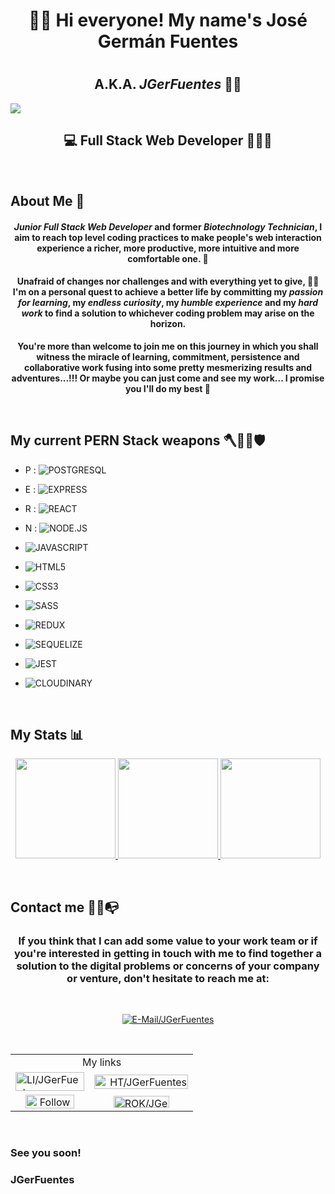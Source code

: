 <h1 align="center" > 👋🏼 Hi everyone! My name's <strong>José Germán Fuentes</strong> <h1>

<h2 align="center"> A.K.A. <strong><em>JGerFuentes</em></strong> 🤘🏼 </h2>

<img src="https://imgur.com/wbC5qJW.png" ><img/>



<h2 align="center"><strong> 💻 Full Stack Web Developer 👨🏻‍💻 </strong></h2>

<br/>

## About Me 📖

#### <p align="center"><strong><em>Junior Full Stack Web Developer</em></strong> and former <strong><em>Biotechnology Technician</em></strong>, I aim to reach top level coding practices to make people's web interaction experience a richer, more productive, more intuitive and more comfortable one. 🚀

#### <p align="center">Unafraid of changes nor challenges and with everything yet to give, 💪🏼 I'm on a personal quest to achieve a better life by committing my <b><i>passion for learning</b></i>, my <b><i>endless curiosity</b></i>, my <b><i>humble experience</b></i> and my <b><i>hard work</b></i> to find a solution to whichever coding problem may arise on the horizon.</p> 

<p align="center"><b>You're more than welcome to join me on this journey in which you shall witness the miracle of learning, commitment, persistence and collaborative work fusing into some pretty mesmerizing results and adventures...!!! Or maybe you can just come and see my work... I promise you I'll do my best 🤣</b></p>

<br/>

## My current PERN Stack weapons 🪓🧔🏽🛡
- P : ![POSTGRESQL](https://img.shields.io/badge/-POSTGRESQL-363838?style=for-the-badge&logo=POSTGRESQL)

- E : ![EXPRESS](https://img.shields.io/badge/-EXPRESS-363838?style=for-the-badge&logo=EXPRESS)

- R : ![REACT](https://img.shields.io/badge/-REACT-363838?style=for-the-badge&logo=REACT)

- N : ![NODE.JS](https://img.shields.io/badge/-NODE.JS-363838?style=for-the-badge&logo=NODE.JS)

- ![JAVASCRIPT](https://img.shields.io/badge/-JAVASCRIPT-363838?style=for-the-badge&logo=JAVASCRIPT)

- ![HTML5](https://img.shields.io/badge/-html5-363838?style=for-the-badge&logo=html5)

- ![CSS3](https://img.shields.io/badge/-CSS3-363838?style=for-the-badge&logo=CSS3)

- ![SASS](https://img.shields.io/badge/-SASS-363838?style=for-the-badge&logo=SASS)

- ![REDUX](https://img.shields.io/badge/-REDUX-363838?style=for-the-badge&logo=REDUX)

- ![SEQUELIZE](https://img.shields.io/badge/-SEQUELIZE-363838?style=for-the-badge&logo=SEQUELIZE)

- ![JEST](https://img.shields.io/badge/-JEST-363838?style=for-the-badge&logo=JEST)

- ![CLOUDINARY](https://img.shields.io/badge/-CLOUDINARY-363838?style=for-the-badge&logo=CLOUDINARY)

<br/>

## My Stats 📊

<p align="center">
    <a href="https://github.com/JGerFuentes" >
        <img height="160em" src="https://streak-stats.demolab.com/?user=JgerFuentes&theme=react&hide_border=false&border_radius=0.5em"/>
        <img height="160em" src="https://github-readme-stats.vercel.app/api?username=JGerFuentes&show_icons=true&count_private=true&hide_border=false&border_radius=0.5em&theme=react&include_all_commits=true&count_private=true"/>
        <img height="160em" src="https://github-readme-stats.vercel.app/api/top-langs/?username=JGerFuentes&hide_border=false&border_radius=0.5em&layout=compact&theme=react"/>
    </a>
</p>

<br/>

## Contact me 📲😁📭

### <p align="center"><b> If you think that I can add some value to your work team or if you're interested in getting in touch with me to find together a solution to the digital problems or concerns of your company or venture, don't hesitate to reach me at:</b></p>
<br/>

<p align="center"> <a href="jger_fuentes@outlook.com" target="_blank"><img src="https://img.shields.io/badge/Microsoft%20Outlook-jger__fuentes@outlook.com-blue?style=flat-square&logo=MicrosoftOutlook" title="E-Mail/JGerFuentes"/></a>
</p>

<br/>

<table align="center">
    <tr align="center">
        <td colspan="2" align="center">
            My links
        </td>
    </tr>
    <tr align="center">
        <td align="left">
            <a href="https://www.linkedin.com/in/JGerFuentes" target="_blank" title="LinkedIn"><img src="https://i.imgur.com/ZPBNQmf.png" alt="LI/JGerFuentes" width="110" height="30"/>
        </td>
        <td align="right">
            <a href="https://www.talent.soyhenry.com/candidate/18224" target="_blank" title="HenryTalent"><img src="https://imgur.com/2xQJqZA.png" alt="HT/JGerFuentes" width="150" height="23"/>
        </td>
    </tr>
    <tr align="center">
        <td align="center">
                <a href="https://www.f6s.com/member/jose-german-fuentes?follow=1" target="_blank" title="F6S"><img src="https://www.f6s.com/images/f6s-follow-secondary.png" border="0" width="86" height="30" alt="Follow me on F6S" style="width: 78px; height: 22px; padding: 0px; margin: 0px;"/></a>
        </td>
        <td align="center">
            <a href="https://rok.co/@jgerfuentes" target="_blank" title="RemoteOK"><img src="https://i.imgur.com/BLo0Rdp.jpg" alt="ROK/JGerFuentes" width="89" height="19"/></a>
        </td>
    </tr>
</table>

<br/>

### See you soon!
### JGerFuentes
